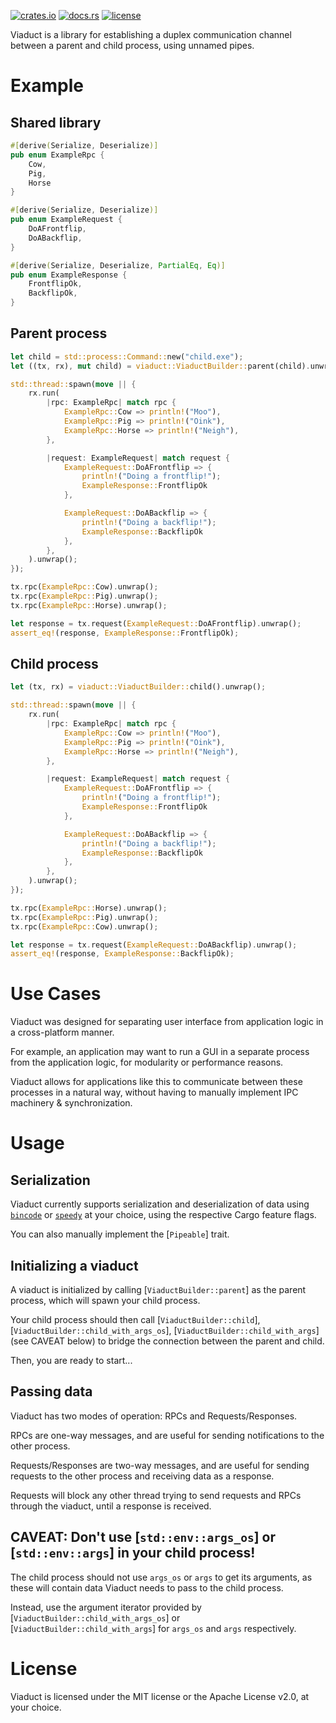 [![crates.io](https://img.shields.io/crates/v/viaduct.svg)](https://crates.io/crates/viaduct)
[![docs.rs](https://docs.rs/viaduct/badge.svg)](https://docs.rs/viaduct/)
[![license](https://img.shields.io/crates/l/viaduct)](https://github.com/WilliamVenner/viaduct/blob/master/LICENSE)

Viaduct is a library for establishing a duplex communication channel between a parent and child process, using unnamed pipes.

# Example

## Shared library

```rs
#[derive(Serialize, Deserialize)]
pub enum ExampleRpc {
    Cow,
    Pig,
    Horse
}

#[derive(Serialize, Deserialize)]
pub enum ExampleRequest {
    DoAFrontflip,
    DoABackflip,
}

#[derive(Serialize, Deserialize, PartialEq, Eq)]
pub enum ExampleResponse {
    FrontflipOk,
    BackflipOk,
}
```

## Parent process

```rs
let child = std::process::Command::new("child.exe");
let ((tx, rx), mut child) = viaduct::ViaductBuilder::parent(child).unwrap();

std::thread::spawn(move || {
    rx.run(
        |rpc: ExampleRpc| match rpc {
            ExampleRpc::Cow => println!("Moo"),
            ExampleRpc::Pig => println!("Oink"),
            ExampleRpc::Horse => println!("Neigh"),
        },

        |request: ExampleRequest| match request {
            ExampleRequest::DoAFrontflip => {
                println!("Doing a frontflip!");
                ExampleResponse::FrontflipOk
            },

            ExampleRequest::DoABackflip => {
                println!("Doing a backflip!");
                ExampleResponse::BackflipOk
            },
        },
    ).unwrap();
});

tx.rpc(ExampleRpc::Cow).unwrap();
tx.rpc(ExampleRpc::Pig).unwrap();
tx.rpc(ExampleRpc::Horse).unwrap();

let response = tx.request(ExampleRequest::DoAFrontflip).unwrap();
assert_eq!(response, ExampleResponse::FrontflipOk);
```

## Child process

```rs
let (tx, rx) = viaduct::ViaductBuilder::child().unwrap();

std::thread::spawn(move || {
    rx.run(
        |rpc: ExampleRpc| match rpc {
            ExampleRpc::Cow => println!("Moo"),
            ExampleRpc::Pig => println!("Oink"),
            ExampleRpc::Horse => println!("Neigh"),
        },

        |request: ExampleRequest| match request {
            ExampleRequest::DoAFrontflip => {
                println!("Doing a frontflip!");
                ExampleResponse::FrontflipOk
            },

            ExampleRequest::DoABackflip => {
                println!("Doing a backflip!");
                ExampleResponse::BackflipOk
            },
        },
    ).unwrap();
});

tx.rpc(ExampleRpc::Horse).unwrap();
tx.rpc(ExampleRpc::Pig).unwrap();
tx.rpc(ExampleRpc::Cow).unwrap();

let response = tx.request(ExampleRequest::DoABackflip).unwrap();
assert_eq!(response, ExampleResponse::BackflipOk);
```

# Use Cases

Viaduct was designed for separating user interface from application logic in a cross-platform manner.

For example, an application may want to run a GUI in a separate process from the application logic, for modularity or performance reasons.

Viaduct allows for applications like this to communicate between these processes in a natural way, without having to manually implement IPC machinery & synchronization.

# Usage

## Serialization

Viaduct currently supports serialization and deserialization of data using [`bincode`](https://docs.rs/bincode) or [`speedy`](https://docs.rs/speedy) at your choice, using the respective Cargo feature flags.

You can also manually implement the [`Pipeable`] trait.

## Initializing a viaduct

A viaduct is initialized by calling [`ViaductBuilder::parent`] as the parent process, which will spawn your child process.

Your child process should then call [`ViaductBuilder::child`], [`ViaductBuilder::child_with_args_os`], [`ViaductBuilder::child_with_args`] (see CAVEAT below) to bridge the connection between the parent and child.

Then, you are ready to start...

## Passing data

Viaduct has two modes of operation: RPCs and Requests/Responses.

RPCs are one-way messages, and are useful for sending notifications to the other process.

Requests/Responses are two-way messages, and are useful for sending requests to the other process and receiving data as a response.

Requests will block any other thread trying to send requests and RPCs through the viaduct, until a response is received.

## CAVEAT: Don't use [`std::env::args_os`] or [`std::env::args`] in your child process!

The child process should not use `args_os` or `args` to get its arguments, as these will contain data Viaduct needs to pass to the child process.

Instead, use the argument iterator provided by [`ViaductBuilder::child_with_args_os`] or [`ViaductBuilder::child_with_args`] for `args_os` and `args` respectively.

# License

Viaduct is licensed under the MIT license or the Apache License v2.0, at your choice.